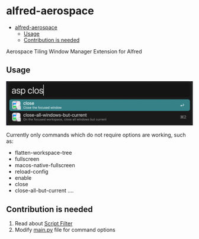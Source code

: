 # alfred-aerospace

<!--toc:start-->

- [alfred-aerospace](#alfred-aerospace)
  - [Usage](#usage)
  - [Contribution is needed](#contribution-is-needed)
  <!--toc:end-->

Aerospace Tiling Window Manager Extension for Alfred

## Usage

![usage](./images/usage.png)

Currently only commands which do not require options are working, such as:

- flatten-workspace-tree
- fullscreen
- macos-native-fullscreen
- reload-config
- enable
- close
- close-all-but-current
  ....

## Contribution is needed

1. Read about [Script Filter](https://www.alfredapp.com/help/workflows/inputs/script-filter/?ref=blog.lorentzca.me)
2. Modify [main.py](./main.py) file for command options
